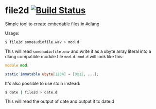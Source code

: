 # file2d [![Build Status](https://api.travis-ci.org/Extrawurst/file2d.png)](https://travis-ci.org/Extrawurst/file2d)
Simple tool to create embedable files in #dlang

Usage:

```sh
$ file2d someaudiofile.wav > mod.d
```

This will read `someaudiofile.wav` and write it as a ubyte array literal into a dlang compatible module file `mod.d`.
`mod.d` will look like this:

```D
module mod;

static immutable ubyte[1234] = [0x12, ...];
```

It's also possible to use stdin instead:

```sh
$ date | file2d > date.d
```

This will read the output of date and output it to date.d
